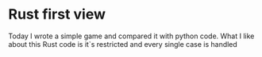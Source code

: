 # Rust first view
Today I wrote a simple game and compared it with python code. What I like about this Rust code is it`s restricted and every single case is handled